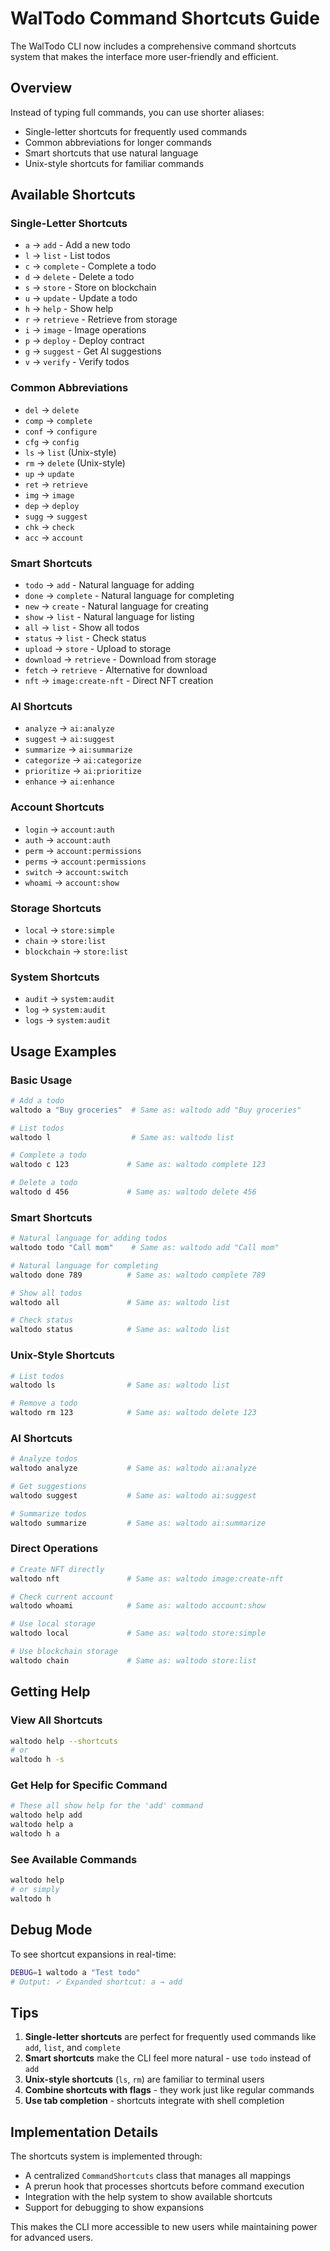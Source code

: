 # WalTodo Command Shortcuts Guide

The WalTodo CLI now includes a comprehensive command shortcuts system that makes the interface more user-friendly and efficient.

## Overview

Instead of typing full commands, you can use shorter aliases:
- Single-letter shortcuts for frequently used commands
- Common abbreviations for longer commands
- Smart shortcuts that use natural language
- Unix-style shortcuts for familiar commands

## Available Shortcuts

### Single-Letter Shortcuts
- `a` → `add` - Add a new todo
- `l` → `list` - List todos
- `c` → `complete` - Complete a todo
- `d` → `delete` - Delete a todo
- `s` → `store` - Store on blockchain
- `u` → `update` - Update a todo
- `h` → `help` - Show help
- `r` → `retrieve` - Retrieve from storage
- `i` → `image` - Image operations
- `p` → `deploy` - Deploy contract
- `g` → `suggest` - Get AI suggestions
- `v` → `verify` - Verify todos

### Common Abbreviations
- `del` → `delete`
- `comp` → `complete`
- `conf` → `configure`
- `cfg` → `config`
- `ls` → `list` (Unix-style)
- `rm` → `delete` (Unix-style)
- `up` → `update`
- `ret` → `retrieve`
- `img` → `image`
- `dep` → `deploy`
- `sugg` → `suggest`
- `chk` → `check`
- `acc` → `account`

### Smart Shortcuts
- `todo` → `add` - Natural language for adding
- `done` → `complete` - Natural language for completing
- `new` → `create` - Natural language for creating
- `show` → `list` - Natural language for listing
- `all` → `list` - Show all todos
- `status` → `list` - Check status
- `upload` → `store` - Upload to storage
- `download` → `retrieve` - Download from storage
- `fetch` → `retrieve` - Alternative for download
- `nft` → `image:create-nft` - Direct NFT creation

### AI Shortcuts
- `analyze` → `ai:analyze`
- `suggest` → `ai:suggest`
- `summarize` → `ai:summarize`
- `categorize` → `ai:categorize`
- `prioritize` → `ai:prioritize`
- `enhance` → `ai:enhance`

### Account Shortcuts
- `login` → `account:auth`
- `auth` → `account:auth`
- `perm` → `account:permissions`
- `perms` → `account:permissions`
- `switch` → `account:switch`
- `whoami` → `account:show`

### Storage Shortcuts
- `local` → `store:simple`
- `chain` → `store:list`
- `blockchain` → `store:list`

### System Shortcuts
- `audit` → `system:audit`
- `log` → `system:audit`
- `logs` → `system:audit`

## Usage Examples

### Basic Usage
```bash
# Add a todo
waltodo a "Buy groceries"  # Same as: waltodo add "Buy groceries"

# List todos
waltodo l                  # Same as: waltodo list

# Complete a todo
waltodo c 123             # Same as: waltodo complete 123

# Delete a todo
waltodo d 456             # Same as: waltodo delete 456
```

### Smart Shortcuts
```bash
# Natural language for adding todos
waltodo todo "Call mom"    # Same as: waltodo add "Call mom"

# Natural language for completing
waltodo done 789          # Same as: waltodo complete 789

# Show all todos
waltodo all               # Same as: waltodo list

# Check status
waltodo status            # Same as: waltodo list
```

### Unix-Style Shortcuts
```bash
# List todos
waltodo ls                # Same as: waltodo list

# Remove a todo
waltodo rm 123            # Same as: waltodo delete 123
```

### AI Shortcuts
```bash
# Analyze todos
waltodo analyze           # Same as: waltodo ai:analyze

# Get suggestions
waltodo suggest           # Same as: waltodo ai:suggest

# Summarize todos
waltodo summarize         # Same as: waltodo ai:summarize
```

### Direct Operations
```bash
# Create NFT directly
waltodo nft               # Same as: waltodo image:create-nft

# Check current account
waltodo whoami            # Same as: waltodo account:show

# Use local storage
waltodo local             # Same as: waltodo store:simple

# Use blockchain storage
waltodo chain             # Same as: waltodo store:list
```

## Getting Help

### View All Shortcuts
```bash
waltodo help --shortcuts
# or
waltodo h -s
```

### Get Help for Specific Command
```bash
# These all show help for the 'add' command
waltodo help add
waltodo help a
waltodo h a
```

### See Available Commands
```bash
waltodo help
# or simply
waltodo h
```

## Debug Mode

To see shortcut expansions in real-time:
```bash
DEBUG=1 waltodo a "Test todo"
# Output: ✓ Expanded shortcut: a → add
```

## Tips

1. **Single-letter shortcuts** are perfect for frequently used commands like `add`, `list`, and `complete`
2. **Smart shortcuts** make the CLI feel more natural - use `todo` instead of `add`
3. **Unix-style shortcuts** (`ls`, `rm`) are familiar to terminal users
4. **Combine shortcuts with flags** - they work just like regular commands
5. **Use tab completion** - shortcuts integrate with shell completion

## Implementation Details

The shortcuts system is implemented through:
- A centralized `CommandShortcuts` class that manages all mappings
- A prerun hook that processes shortcuts before command execution
- Integration with the help system to show available shortcuts
- Support for debugging to show expansions

This makes the CLI more accessible to new users while maintaining power for advanced users.